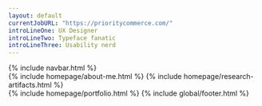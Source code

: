 ```yaml
---
layout: default
currentJobURL: "https://prioritycommerce.com/"
introLineOne: UX Designer
introLineTwo: Typeface fanatic
introLineThree: Usability nerd
--- 
```


<div class="container mx-auto px-4">   
  {% include navbar.html %}
  <div class="grid grid-cols-12 gap-4 mb-10 md:mb-20 flex-wrap items-center">
    {% include homepage/about-me.html %}
    {% include homepage/research-artifacts.html %}        
  </div>
  {% include homepage/portfolio.html %}    
  {% include global/footer.html %}    
</div>

